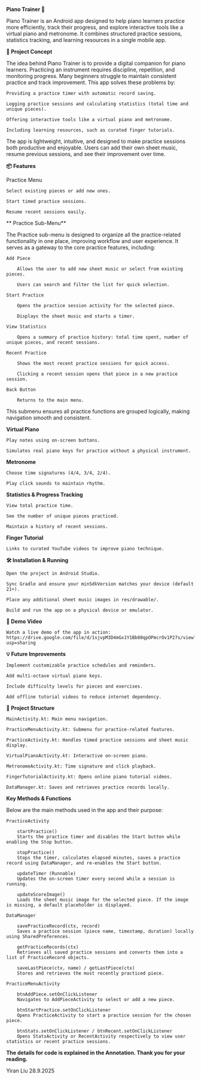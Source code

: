 **Piano Trainer 🎹**

Piano Trainer is an Android app designed to help piano learners practice more efficiently, track their progress, and explore interactive tools like a virtual piano and metronome. It combines structured practice sessions, statistics tracking, and learning resources in a single mobile app.

**🧠 Project Concept**

The idea behind Piano Trainer is to provide a digital companion for piano learners. Practicing an instrument requires discipline, repetition, and monitoring progress. Many beginners struggle to maintain consistent practice and track improvement. This app solves these problems by:

	Providing a practice timer with automatic record saving.

	Logging practice sessions and calculating statistics (total time and unique pieces).

	Offering interactive tools like a virtual piano and metronome.

	Including learning resources, such as curated finger tutorials.

The app is lightweight, intuitive, and designed to make practice sessions both productive and enjoyable. Users can add their own sheet music, resume previous sessions, and see their improvement over time.

**📦 Features**

Practice Menu

	Select existing pieces or add new ones.

	Start timed practice sessions.

	Resume recent sessions easily.
**	Practice Sub-Menu**

The Practice sub-menu is designed to organize all the practice-related functionality in one place, improving workflow and user experience. It serves as a gateway to the core practice features, including:

	Add Piece

		Allows the user to add new sheet music or select from existing pieces.

		Users can search and filter the list for quick selection.

	Start Practice

		Opens the practice session activity for the selected piece.

		Displays the sheet music and starts a timer.

	View Statistics

		Opens a summary of practice history: total time spent, number of unique pieces, and recent sessions.

	Recent Practice

		Shows the most recent practice sessions for quick access.

		Clicking a recent session opens that piece in a new practice session.

	Back Button

		Returns to the main menu.

This submenu ensures all practice functions are grouped logically, making navigation smooth and consistent.


**Virtual Piano**

	Play notes using on-screen buttons.

	Simulates real piano keys for practice without a physical instrument.

**Metronome**

	Choose time signatures (4/4, 3/4, 2/4).

	Play click sounds to maintain rhythm.

**Statistics & Progress Tracking**

	View total practice time.

	See the number of unique pieces practiced.

	Maintain a history of recent sessions.

**Finger Tutorial**

	Links to curated YouTube videos to improve piano technique.

**🛠 Installation & Running**


	Open the project in Android Studio.

	Sync Gradle and ensure your minSdkVersion matches your device (default 21+).

	Place any additional sheet music images in res/drawable/.

	Build and run the app on a physical device or emulator.

**🎥 Demo Video**

	Watch a live demo of the app in action: https://drive.google.com/file/d/1sjvpM3D4mGx1Y1Bb80qpOPmcrOv1P27s/view?usp=sharing


**💡 Future Improvements**

	Implement customizable practice schedules and reminders.

	Add multi-octave virtual piano keys.

	Include difficulty levels for pieces and exercises.

	Add offline tutorial videos to reduce internet dependency.

**📂 Project Structure**

	MainActivity.kt: Main menu navigation.

	PracticeMenuActivity.kt: Submenu for practice-related features.

	PracticeActivity.kt: Handles timed practice sessions and sheet music display.

	VirtualPianoActivity.kt: Interactive on-screen piano.

	MetronomeActivity.kt: Time signature and click playback.

	FingerTutorialActivity.kt: Opens online piano tutorial videos.

	DataManager.kt: Saves and retrieves practice records locally.
	
**Key Methods & Functions**

Below are the main methods used in the app and their purpose:

	PracticeActivity

		startPractice()
		Starts the practice timer and disables the Start button while enabling the Stop button.

		stopPractice()
		Stops the timer, calculates elapsed minutes, saves a practice record using DataManager, and re-enables the Start button.

		updateTimer (Runnable)
		Updates the on-screen timer every second while a session is running.

		updateScoreImage()
		Loads the sheet music image for the selected piece. If the image is missing, a default placeholder is displayed.

	DataManager

		savePracticeRecord(ctx, record)
		Saves a practice session (piece name, timestamp, duration) locally using SharedPreferences.

		getPracticeRecords(ctx)
		Retrieves all saved practice sessions and converts them into a list of PracticeRecord objects.

		saveLastPiece(ctx, name) / getLastPiece(ctx)
		Stores and retrieves the most recently practiced piece.

	PracticeMenuActivity

		btnAddPiece.setOnClickListener
		Navigates to AddPieceActivity to select or add a new piece.

		btnStartPractice.setOnClickListener
		Opens PracticeActivity to start a practice session for the chosen piece.

		btnStats.setOnClickListener / btnRecent.setOnClickListener
		Opens StatsActivity or RecentActivity respectively to view user statistics or recent practice sessions.

**The details for code is explained in the Annotation.
Thank you for your reading.**

Yiran Liu
28.9.2025
